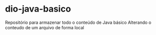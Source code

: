 # dio-java-basico
Repositório para armazenar todo o conteúdo de Java básico
Alterando o conteudo de um arquivo de forma local 
